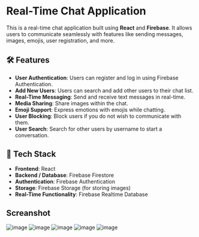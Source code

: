 # Real-Time Chat Application

This is a real-time chat application built using **React** and **Firebase**. It allows users to communicate seamlessly with features like sending messages, images, emojis, user registration, and more.

## 🛠️ Features

- **User Authentication**: Users can register and log in using Firebase Authentication.
- **Add New Users**: Users can search and add other users to their chat list.
- **Real-Time Messaging**: Send and receive text messages in real-time.
- **Media Sharing**: Share images within the chat.
- **Emoji Support**: Express emotions with emojis while chatting.
- **User Blocking**: Block users if you do not wish to communicate with them.
- **User Search**: Search for other users by username to start a conversation.

## 🔧 Tech Stack

- **Frontend**: React
- **Backend / Database**: Firebase Firestore
- **Authentication**: Firebase Authentication
- **Storage**: Firebase Storage (for storing images)
- **Real-Time Functionality**: Firebase Realtime Database

## Screanshot

![image](https://github.com/user-attachments/assets/dc07810a-9461-4b16-8fcc-662a707087ae)
![image](https://github.com/user-attachments/assets/817c08bb-71ef-42eb-8b16-0863327f76f6)
![image](https://github.com/user-attachments/assets/94442819-c0a1-4738-8be6-b7763c0266fa)
![image](https://github.com/user-attachments/assets/f18696dd-2159-4fc4-826a-9feb245f8486)
![image](https://github.com/user-attachments/assets/910c5820-bf3f-471a-bfb7-21dde255a53f)


